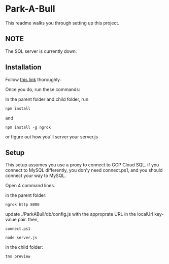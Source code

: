 # Park-A-Bull
This readme walks you through setting up this project.



## NOTE
The SQL server is currently down.

## Installation
Follow [this link](https://docs.nativescript.org/angular/start/introduction) thoroughly.

Once you do, run these commands:

In the parent folder and child folder, run 
```
npm install
```
and
```
npm install -g ngrok
```

or figure out how you'll server your server.js

## Setup

This setup assumes you use a proxy to connect to GCP Cloud SQL. if you connect to MySQL differently, you don'y need connect.ps1, and you should connect your way to MySQL.


Open 4 command lines.

in the parent folder:
```
ngrok http 8000
```
update ./ParkABull/db/config.js with the approprate URL in the localUrl key-value pair. then,

```
connect.ps1
```

```
node server.js
```
in the child folder:
```
tns preview
```

